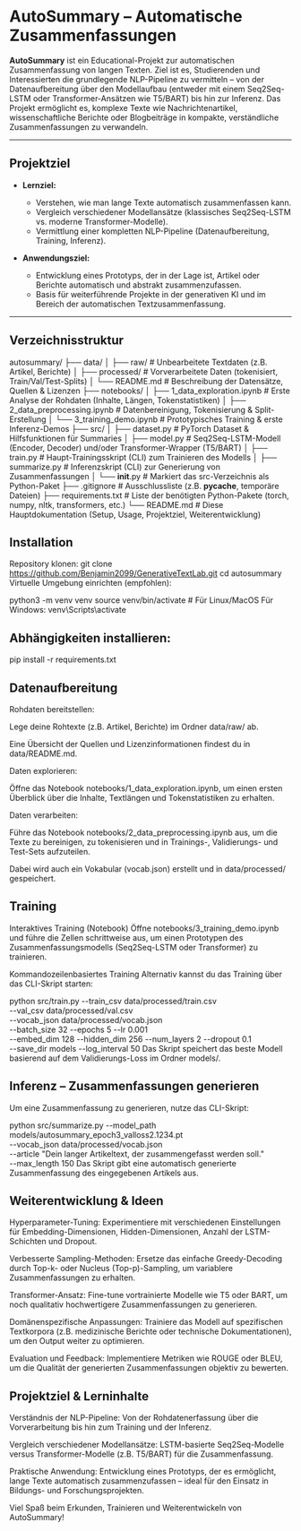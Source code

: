 # AutoSummary – Automatische Zusammenfassungen

**AutoSummary** ist ein Educational-Projekt zur automatischen Zusammenfassung von langen Texten. Ziel ist es, Studierenden und Interessierten die grundlegende NLP-Pipeline zu vermitteln – von der Datenaufbereitung über den Modellaufbau (entweder mit einem Seq2Seq-LSTM oder Transformer-Ansätzen wie T5/BART) bis hin zur Inferenz. Das Projekt ermöglicht es, komplexe Texte wie Nachrichtenartikel, wissenschaftliche Berichte oder Blogbeiträge in kompakte, verständliche Zusammenfassungen zu verwandeln.

---

## Projektziel

- **Lernziel:**  
  - Verstehen, wie man lange Texte automatisch zusammenfassen kann.
  - Vergleich verschiedener Modellansätze (klassisches Seq2Seq-LSTM vs. moderne Transformer-Modelle).
  - Vermittlung einer kompletten NLP-Pipeline (Datenaufbereitung, Training, Inferenz).

- **Anwendungsziel:**  
  - Entwicklung eines Prototyps, der in der Lage ist, Artikel oder Berichte automatisch und abstrakt zusammenzufassen.
  - Basis für weiterführende Projekte in der generativen KI und im Bereich der automatischen Textzusammenfassung.

---

## Verzeichnisstruktur
autosummary/
├── data/
│   ├── raw/               # Unbearbeitete Textdaten (z.B. Artikel, Berichte)
│   ├── processed/         # Vorverarbeitete Daten (tokenisiert, Train/Val/Test-Splits)
│   └── README.md          # Beschreibung der Datensätze, Quellen & Lizenzen
├── notebooks/
│   ├── 1_data_exploration.ipynb   # Erste Analyse der Rohdaten (Inhalte, Längen, Tokenstatistiken)
│   ├── 2_data_preprocessing.ipynb # Datenbereinigung, Tokenisierung & Split-Erstellung
│   └── 3_training_demo.ipynb      # Prototypisches Training & erste Inferenz-Demos
├── src/
│   ├── dataset.py         # PyTorch Dataset & Hilfsfunktionen für Summaries
│   ├── model.py           # Seq2Seq-LSTM-Modell (Encoder, Decoder) und/oder Transformer-Wrapper (T5/BART)
│   ├── train.py           # Haupt-Trainingsskript (CLI) zum Trainieren des Modells
│   ├── summarize.py       # Inferenzskript (CLI) zur Generierung von Zusammenfassungen
│   └── __init__.py        # Markiert das src-Verzeichnis als Python-Paket
├── .gitignore             # Ausschlussliste (z.B. __pycache__, temporäre Dateien)
├── requirements.txt       # Liste der benötigten Python-Pakete (torch, numpy, nltk, transformers, etc.)
└── README.md              # Diese Hauptdokumentation (Setup, Usage, Projektziel, Weiterentwicklung)


## Installation
Repository klonen:
git clone https://github.com/Benjamin2099/GenerativeTextLab.git
cd autosummary
Virtuelle Umgebung einrichten (empfohlen):

python3 -m venv venv
source venv/bin/activate     # Für Linux/MacOS
Für Windows: venv\Scripts\activate


## Abhängigkeiten installieren:
pip install -r requirements.txt

## Datenaufbereitung
Rohdaten bereitstellen:

Lege deine Rohtexte (z.B. Artikel, Berichte) im Ordner data/raw/ ab.

Eine Übersicht der Quellen und Lizenzinformationen findest du in data/README.md.

Daten explorieren:

Öffne das Notebook notebooks/1_data_exploration.ipynb, um einen ersten Überblick über die Inhalte, Textlängen und Tokenstatistiken zu erhalten.

Daten verarbeiten:

Führe das Notebook notebooks/2_data_preprocessing.ipynb aus, um die Texte zu bereinigen, zu tokenisieren und in Trainings-, Validierungs- und Test-Sets aufzuteilen.

Dabei wird auch ein Vokabular (vocab.json) erstellt und in data/processed/ gespeichert.

## Training
Interaktives Training (Notebook)
Öffne notebooks/3_training_demo.ipynb und führe die Zellen schrittweise aus, um einen Prototypen des Zusammenfassungsmodells (Seq2Seq-LSTM oder Transformer) zu trainieren.

Kommandozeilenbasiertes Training
Alternativ kannst du das Training über das CLI-Skript starten:

python src/train.py --train_csv data/processed/train.csv \
                    --val_csv data/processed/val.csv \
                    --vocab_json data/processed/vocab.json \
                    --batch_size 32 --epochs 5 --lr 0.001 \
                    --embed_dim 128 --hidden_dim 256 --num_layers 2 --dropout 0.1 \
                    --save_dir models --log_interval 50
Das Skript speichert das beste Modell basierend auf dem Validierungs-Loss im Ordner models/.

## Inferenz – Zusammenfassungen generieren
Um eine Zusammenfassung zu generieren, nutze das CLI-Skript:

python src/summarize.py --model_path models/autosummary_epoch3_valloss2.1234.pt \
                        --vocab_json data/processed/vocab.json \
                        --article "Dein langer Artikeltext, der zusammengefasst werden soll." \
                        --max_length 150
Das Skript gibt eine automatisch generierte Zusammenfassung des eingegebenen Artikels aus.

## Weiterentwicklung & Ideen
Hyperparameter-Tuning:
Experimentiere mit verschiedenen Einstellungen für Embedding-Dimensionen, Hidden-Dimensionen, Anzahl der LSTM-Schichten und Dropout.

Verbesserte Sampling-Methoden:
Ersetze das einfache Greedy-Decoding durch Top-k- oder Nucleus (Top-p)-Sampling, um variablere Zusammenfassungen zu erhalten.

Transformer-Ansatz:
Fine-tune vortrainierte Modelle wie T5 oder BART, um noch qualitativ hochwertigere Zusammenfassungen zu generieren.

Domänenspezifische Anpassungen:
Trainiere das Modell auf spezifischen Textkorpora (z.B. medizinische Berichte oder technische Dokumentationen), um den Output weiter zu optimieren.

Evaluation und Feedback:
Implementiere Metriken wie ROUGE oder BLEU, um die Qualität der generierten Zusammenfassungen objektiv zu bewerten.

## Projektziel & Lerninhalte
Verständnis der NLP-Pipeline:
Von der Rohdatenerfassung über die Vorverarbeitung bis hin zum Training und der Inferenz.

Vergleich verschiedener Modellansätze:
LSTM-basierte Seq2Seq-Modelle versus Transformer-Modelle (z.B. T5/BART) für die Zusammenfassung.

Praktische Anwendung:
Entwicklung eines Prototyps, der es ermöglicht, lange Texte automatisch zusammenzufassen – ideal für den Einsatz in Bildungs- und Forschungsprojekten.


Viel Spaß beim Erkunden, Trainieren und Weiterentwickeln von AutoSummary!
